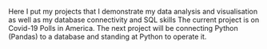 Here I put my projects that I demonstrate my data analysis and visualisation as well as my database connectivity and SQL skills
The current project is on Covid-19 Polls in America.
The next project will be connecting Python (Pandas) to a database and standing at Python to operate it.
